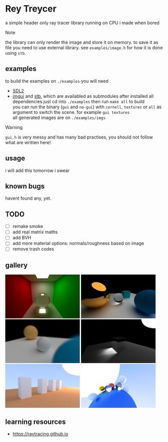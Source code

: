# Rey Treycer
a simple header only ray tracer library running on CPU i made when bored
> [!NOTE]  
> the library can only render the image and store it on memory. to save it as file you need to use external library. see `examples/image.h` for how it is done using `stb`.
## examples
to build the examples on `./examples` you will need  
- [SDL2](https://www.libsdl.org/)
- [imgui](https://github.com/ocornut/imgui) and [stb](https://github.com/nothings/stb), which are availabled as submodules
after installed all dependencies just cd into `./examples` then run `make all` to build  
you can run the binary (`gui` and `no-gui`) with `cornell`, `textures` or `all` as argument to switch the scene. for example `gui textures`  
all generated images are on `./examples/imgs`  
> [!WARNING]  
> `gui.h` is very messy and has many bad practises, you should not follow what are written here!
## usage
i will add this tomorrow i swear
## known bugs
havent found any, yet.
## TODO
- [ ] remake smoke
- [ ] add real matrix maths
- [ ] add BVH
- [ ] add more material options: normals/roughness based on image
- [ ] remove trash codes

## gallery
<p>
    <img src="imgs/scene-8.bmp" width=47%>
    <img src="imgs/defocus-effect-2.bmp" width=47%>
    <img src="imgs/defocus-effect-1.bmp" width=47%>
    <img src="imgs/refraction-2.bmp" width=47%>
    <img src="imgs/scene-6.bmp" width=47%>
    <img src="imgs/scene-0.bmp" width=47%>

## learning resources
- https://raytracing.github.io
